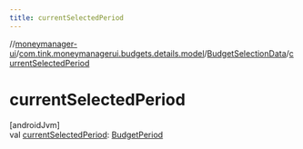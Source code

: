 ```yaml
---
title: currentSelectedPeriod
---
```

//[moneymanager-ui](../../../index.html)/[com.tink.moneymanagerui.budgets.details.model](../index.html)/[BudgetSelectionData](index.html)/[currentSelectedPeriod](current-selected-period.html)



# currentSelectedPeriod



[androidJvm]\
val [currentSelectedPeriod](current-selected-period.html): [BudgetPeriod](../../com.tink.model.budget/index.html#406477269%2FClasslikes%2F1000845458)




